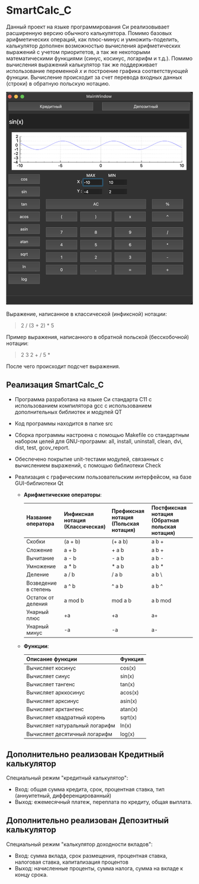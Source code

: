 # SmartCalc_C

Данный проект на языке программирования Си реализовывает расширенную версию обычного калькулятора. Помимо базовых арифметических операций, как плюс-минус и умножить-поделить, калькулятор дополнен возможностью вычисления арифметических выражений с учетом приоритетов, а так же некоторыми математическими функциями (синус, косинус, логарифм и т.д.). Помимо вычисления выражений калькулятор так же поддерживает использование переменной _x_ и построение графика соответствующей функции.
Вычисление происходит за счет перевода входных данных (строки) в обратную польскую нотацию.

![Screen_SmartCalc](https://github.com/N0vaT/SmartCalc_C/blob/main/Screen.png)

Выражение, написанное в классической (инфиксной) нотации:

>2 / (3 + 2) * 5

Пример выражения, написанного в обратной польской (бесскобочной) нотации:

> 2 3 2 + / 5 *

После чего происходит подсчет выражения.

## Реализация SmartCalc_C

- Программа разработана на языке Си стандарта C11 с использованием компилятора gcc с использованием дополнительных библиотек и модулей QT
- Код программы находится в папке src 
- Сборка программы настроена с помощью Makefile со стандартным набором целей для GNU-программ: all, install, uninstall, clean, dvi, dist, test, gcov_report.
- Обеспечено покрытие unit-тестами модулей, связанных с вычислением выражений, с помощью библиотеки Check
- Реализация с графическим пользовательским интерфейсом, на базе GUI-библиотеки Qt

    - **Арифметические операторы**:

        | Название оператора | Инфиксная нотация <br /> (Классическая) | Префиксная нотация <br /> (Польская нотация) |  Постфиксная нотация <br /> (Обратная польская нотация) |
        | ------ | ------ | ------ | ------ |
        | Скобки | (a + b) | (+ a b) | a b + |
        | Сложение | a + b | + a b | a b + |
        | Вычитание | a - b | - a b | a b - |
        | Умножение | a * b | * a b | a b * |
        | Деление | a / b | / a b | a b \ |
        | Возведение в степень | a ^ b | ^ a b | a b ^ |
        | Остаток от деления | a mod b | mod a b | a b mod |
        | Унарный плюс | +a | +a | a+ |
        | Унарный минус | -a | -a | a- |

    - **Функции**:
  
        | Описание функции | Функция |   
        | ---------------- | ------- |  
        | Вычисляет косинус | cos(x) |   
        | Вычисляет синус | sin(x) |  
        | Вычисляет тангенс | tan(x) |  
        | Вычисляет арккосинус | acos(x) | 
        | Вычисляет арксинус | asin(x) | 
        | Вычисляет арктангенс | atan(x) |
        | Вычисляет квадратный корень | sqrt(x) |
        | Вычисляет натуральный логарифм | ln(x) | 
        | Вычисляет десятичный логарифм | log(x) |

## Дополнительно реализован Кредитный калькулятор

Специальный режим "кредитный калькулятор":
 - Вход: общая сумма кредита, срок, процентная ставка, тип (аннуитетный, дифференцированный)
 - Выход: ежемесячный платеж, переплата по кредиту, общая выплата.

## Дополнительно реализован Депозитный калькулятор

Специальный режим "калькулятор доходности вкладов":
 - Вход: сумма вклада, срок размещения, процентная ставка, налоговая ставка, капитализация процентов
 - Выход: начисленные проценты, сумма налога, сумма на вкладе к концу срока.
